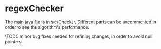 # regexChecker

The main java file is in src/Checker. Different parts can be uncommented in order to see the algorithm's performance.

\\TODO minor bug fixes needed for refining changes, in order to avoid null pointers.
